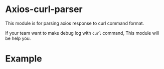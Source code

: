# Axios-curl-parser

This module is for parsing axios response to curl command format.

If your team want to make debug log with `curl` command, This module will be help you.

# Example
